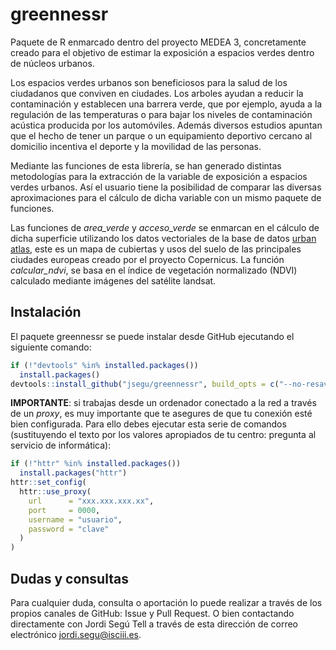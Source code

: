 
greennessr
==========

Paquete de R enmarcado dentro del proyecto MEDEA 3, concretamente creado para el objetivo de estimar la exposición a espacios verdes dentro de núcleos urbanos.

Los espacios verdes urbanos son beneficiosos para la salud de los ciudadanos que conviven en ciudades. Los arboles ayudan a reducir la contaminación y establecen una barrera verde, que por ejemplo, ayuda a la regulación de las temperaturas o para bajar los niveles de contaminación acústica producida por los automóviles. Además diversos estudios apuntan que el hecho de tener un parque o un equipamiento deportivo cercano al domicilio incentiva el deporte y la movilidad de las personas.

Mediante las funciones de esta librería, se han generado distintas metodologías para la extracción de la variable de exposición a espacios verdes urbanos. Así el usuario tiene la posibilidad de comparar las diversas aproximaciones para el cálculo de dicha variable con un mismo paquete de funciones.

Las funciones de *area\_verde* y *acceso\_verde* se enmarcan en el cálculo de dicha superficie utilizando los datos vectoriales de la base de datos [urban atlas](https://land.copernicus.eu/local/urban-atlas), este es un mapa de cubiertas y usos del suelo de las principales ciudades europeas creado por el proyecto Copernicus. La función *calcular\_ndvi*, se basa en el índice de vegetación normalizado (NDVI) calculado mediante imágenes del satélite landsat.

Instalación
-----------

El paquete greennessr se puede instalar desde GitHub ejecutando el siguiente comando:

``` r
if (!"devtools" %in% installed.packages())
  install.packages()
devtools::install_github("jsegu/greennessr", build_opts = c("--no-resave-data", "--no-manual"))
```

**IMPORTANTE**: si trabajas desde un ordenador conectado a la red a través de un *proxy*, es muy importante que te asegures de que tu conexión esté bien configurada. Para ello debes ejecutar esta serie de comandos (sustituyendo el texto por los valores apropiados de tu centro: pregunta al servicio de informática):

``` r
if (!"httr" %in% installed.packages())
  install.packages("httr")
httr::set_config(
  httr::use_proxy(
    url      = "xxx.xxx.xxx.xx",
    port     = 0000,
    username = "usuario",
    password = "clave"
  )
)
```

Dudas y consultas
-----------------

Para cualquier duda, consulta o aportación lo puede realizar a través de los propios canales de GitHub: Issue y Pull Request. O bien contactando directamente con Jordi Segú Tell a través de esta dirección de correo electrónico <jordi.segu@isciii.es>.
